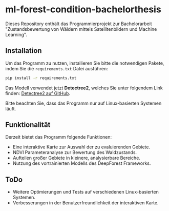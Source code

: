 # ml-forest-condition-bachelorthesis

Dieses Repository enthält das Programmierprojekt zur Bachelorarbeit "Zustandsbewertung von Wäldern mittels Satellitenbildern und Machine Learning".

## Installation

Um das Programm zu nutzen, installieren Sie bitte die notwendigen Pakete, indem Sie die `requirements.txt` Datei ausführen:

```bash
pip install -r requirements.txt
```

Das Modell verwendet jetzt **Detectree2**, welches Sie unter folgendem Link finden:
[Detectree2 auf GitHub](https://github.com/PatBall1/detectree2).

Bitte beachten Sie, dass das Programm nur auf Linux-basierten Systemen läuft.

## Funktionalität

Derzeit bietet das Programm folgende Funktionen:

- Eine interaktive Karte zur Auswahl der zu evaluierenden Gebiete.
- NDVI Parameteranalyse zur Bewertung des Waldzustands.
- Aufteilen großer Gebiete in kleinere, analysierbare Bereiche.
- Nutzung des vortrainierten Modells des DeepForest Frameworks.

## ToDo

- Weitere Optimierungen und Tests auf verschiedenen Linux-basierten Systemen.
- Verbesserungen in der Benutzerfreundlichkeit der interaktiven Karte.
